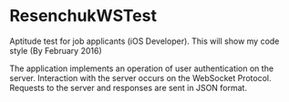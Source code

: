 # ResenchukWSTest
Aptitude test for job applicants (iOS Developer). This will show my code style (By February 2016)

The application implements an operation of user authentication on the server. Interaction with the server occurs on the WebSocket Protocol. Requests to the server and responses are sent in JSON format.
